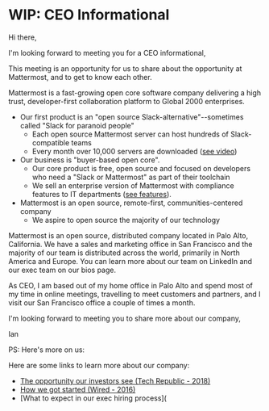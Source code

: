 # WIP: CEO Informational 

Hi there, 

I'm looking forward to meeting you for a CEO informational, 

This meeting is an opportunity for us to share about the opportunity at Mattermost, and to get to know each other. 

Mattermost is a fast-growing open core software company delivering a high trust, developer-first collaboration platform to Global 2000 enterprises. 

- Our first product is an "open source Slack-alternative"--sometimes called "Slack for paranoid people" 
  -  Each open source Mattermost server can host hundreds of Slack-compatible teams
  -  Every month over 10,000 servers are downloaded ([see video](https://twitter.com/Mattermost/status/1116903841633587201))
- Our business is "buyer-based open core". 
  -  Our core product is free, open source and focused on developers who need a "Slack or Mattermost" as part of their toolchain
  -  We sell an enterprise version of Mattermost with compliance features to IT departments ([see features](https://mattermost.com/pricing-feature-comparison/)). 
- Mattermost is an open source, remote-first, communities-centered company 
  - We aspire to open source the majority of our technology 

Mattermost is an open source, distributed company located in Palo Alto, California. We have a sales and marketing office in San Francisco and the majority of our team is distributed across the world, primarily in North America and Europe. You can learn more about our team on LinkedIn and our exec team on our bios page. 

As CEO, I am based out of my home office in Palo Alto and spend most of my time in online meetings, travelling to meet customers and partners, and I visit our San Francisco office a couple of times a month. 

I'm looking forward to meeting you to share more about our company, 

Ian 

PS: Here's more on us: 

Here are some links to learn more about our company: 

- [The opportunity our investors see (Tech Republic - 2018)](https://www.techrepublic.com/article/how-open-source-mattermost-is-sneaking-up-on-slacks-messaging-empire/) 
- [How we got started (Wired - 2016)](https://www.wired.com/2016/03/open-source-devs-racing-build-better-versions-slack/)  
- [What to expect in our exec hiring process](



